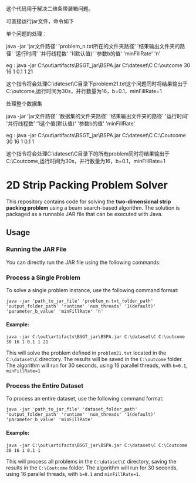 这个代码用于解决二维条带装箱问题。

可直接运行jar文件，命令如下

单个问题的处理：

java -jar 'jar文件路径' 'problem_n.txt所在的文件夹路径' '结果输出文件夹的路径' '运行时间' '并行线程数' '1(默认值)' '参数b的值' 'minFillRate' 'n'

eg : java -jar C:\out\artifacts\BSGT_jar\BSPA.jar C:\dateset\C C:\outcome 30 16 1 0.1 1 21 

这个指令将会处理C:\dateset\C目录下problem21.txt这个问题同时将结果输出于C:\outcome,运行时间为30s，并行数量为16，b=0.1，minFillRate=1


处理整个数据集

java -jar 'jar文件路径' '数据集的文件夹路径' '结果输出文件夹的路径' '运行时间' '并行线程数' '1这个值(默认值)' '参数b的值' 'minFillRate'

eg : java -jar C:\out\artifacts\BSGT_jar\BSPA.jar C:\dateset\C C:\Coutcome 30 16 1 0.1 1

这个指令将会处理C:\dateset\C目录下的所有problem同时将结果输出于C:\Coutcome,运行时间为30s，并行数量为16，b=0.1，minFillRate=1


# 2D Strip Packing Problem Solver

This repository contains code for solving the **two-dimensional strip packing problem** using a beam search-based algorithm. The solution is packaged as a runnable JAR file that can be executed with Java.

## Usage

### Running the JAR File

You can directly run the JAR file using the following commands:

### Process a Single Problem

To solve a single problem instance, use the following command format:

`java -jar 'path_to_jar_file' 'problem_n.txt_folder_path' 'output_folder_path' 'runtime' 'num_threads' '1(default)' 'parameter_b_value' 'minFillRate' 'n'`

#### Example:
`java -jar C:\out\artifacts\BSGT_jar\BSPA.jar C:\dataset\C C:\outcome 30 16 1 0.1 1 21`

This will solve the problem defined in `problem21.txt` located in the `C:\dataset\C` directory. The results will be saved in the `C:\outcome` folder. The algorithm will run for 30 seconds, using 16 parallel threads, with `b=0.1`, `minFillRate=1`

### Process the Entire Dataset

To process an entire dataset, use the following command format:

`java -jar 'path_to_jar_file' 'dataset_folder_path' 'output_folder_path' 'runtime' 'num_threads' '1(default)' 'parameter_b_value' 'minFillRate'`

#### Example:

`java -jar C:\out\artifacts\BSGT_jar\BSPA.jar C:\dataset\C C:\Coutcome 30 16 1 0.1 1`

This will process all problems in the `C:\dataset\C` directory, saving the results in the `C:\Coutcome` folder. The algorithm will run for 30 seconds, using 16 parallel threads, with `b=0.1` and `minFillRate=1`.



